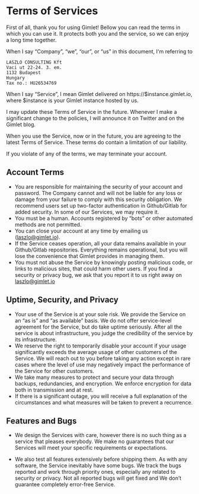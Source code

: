 # Terms of Services

First of all, thank you for using Gimlet! Bellow you can read the terms in which you can use it. It protects both you and the service, so we can enjoy a long time together.

When I say “Company”, “we”, “our”, or “us” in this document, I'm referring to

```
LASZLO CONSULTING Kft
Vaci ut 22-24. 3. em.
1132 Budapest
Hungary
Tax no.: HU26534769
```

When I say “Service”, I mean Gimlet delivered on https://$instance.gimlet.io, where $instance is your Gimlet instance hosted by us.

I may update these Terms of Service in the future. Whenever I make a significant change to the policies, I will announce it on Twitter and on the Gimlet blog.

When you use the Service, now or in the future, you are agreeing to the latest Terms of Service. These terms do contain a limitation of our liability.

If you violate of any of the terms, we may terminate your account.

## Account Terms
- You are responsible for maintaining the security of your account and password. The Company cannot and will not be liable for any loss or damage from your failure to comply with this security obligation. We recommend users set up two-factor authentication in Github/Gitlab for added security. In some of our Services, we may require it.
- You must be a human. Accounts registered by “bots” or other automated methods are not permitted.
- You can close your account at any time by emailing us (laszlo@gimlet.io). 
- If the Service ceases operation, all your data remains available in your Github/Gitlab repositories. Everything remains operational, but you will lose the convenience that Gimlet provides in managing them.
- You must not abuse the Service by knowingly posting malicious code, or links to malicious sites, that could harm other users. If you find a security or privacy bug, we ask that you report it to us right away on laszlo@gimlet.io

## Uptime, Security, and Privacy
- Your use of the Service is at your sole risk. We provide the Service on an “as is” and “as available” basis. We do not offer service-level agreement for the Service, but do take uptime seriously. After all the service is about infrastructure, you judge the credibility of the service by its infrastructure.
- We reserve the right to temporarily disable your account if your usage significantly exceeds the average usage of other customers of the Service. We will reach out to you before taking any action except in rare cases where the level of use may negatively impact the performance of the Service for other customers.
- We take many measures to protect and secure your data through backups, redundancies, and encryption. We enforce encryption for data both in transmission and at rest.
- If there is a significant outage, you will receive a full explanation of the circumstances and what measures will be taken to prevent a recurrence.

## Features and Bugs
- We design the Services with care, however there is no such thing as a service that pleases everybody. We make no guarantees that our Services will meet your specific requirements or expectations.

- We also test all features extensively before shipping them. As with any software, the Service inevitably have some bugs. We track the bugs reported and work through priority ones, especially any related to security or privacy. Not all reported bugs will get fixed and We don’t guarantee completely error-free Service.
